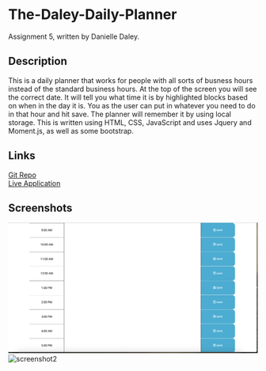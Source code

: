 # The-Daley-Daily-Planner
Assignment 5, written by Danielle Daley.
## Description
This is a daily planner that works for people with all sorts of busness hours instead of the standard business hours. At the top of the screen you will see the correct date. It will tell you what time it is by highlighted blocks based on when in the day it is. You as the user can put in whatever you need to do in that hour and hit save. The planner will remember it by using local storage. This is written using HTML, CSS, JavaScript and uses Jquery and Moment.js, as well as some bootstrap.

## Links
[Git Repo](https://github.com/danielledaley2196/The-Daley-Daily-Planner)
<br />
[Live Application](https://danielledaley2196.github.io/The-Daley-Daily-Planner/)

## Screenshots
![screenshot](./images/Planner_1.png)
<br />
![screenshot2](./images./Planner_2.png)